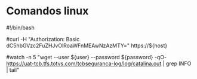 # Comandos linux

#!/bin/bash

#curl -H "Authorization: Basic dC5hbGVzc2FuZHJvOlRoaWFnMEAwNzAzMTY=" https://${host}

#watch -n 5 "wget --user ${user} --password ${password} -qO-  https://uat-tcb.tfs.totvs.com/tcbseguranca-log/log/catalina.out | grep INFO | tail" 
